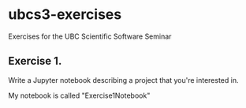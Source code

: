# ubcs3-exercises

Exercises for the UBC Scientific Software Seminar

## Exercise 1. 

Write a Jupyter notebook describing a project that you're interested in.

My notebook is called "Exercise1Notebook"
